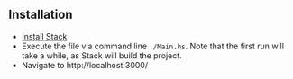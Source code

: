 ## Installation

* [Install Stack](https://docs.haskellstack.org/en/stable/install_and_upgrade/#installupgrade)
* Execute the file via command line `./Main.hs`. Note that the first run will
take a while, as Stack will build the project.
* Navigate to http://localhost:3000/
